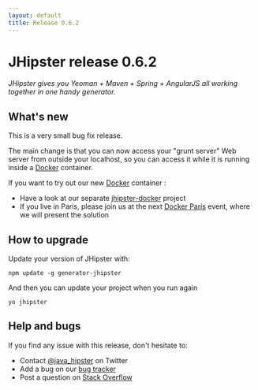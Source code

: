 ```yaml
---
layout: default
title: Release 0.6.2
---
```


JHipster release 0.6.2
==================

*JHipster gives you Yeoman + Maven + Spring + AngularJS all working together in one handy generator.*

What's new
----------

This is a very small bug fix release.

The main change is that you can now access your "grunt server" Web server from outside your localhost, so you can access it while it is running inside a [Docker](https://www.docker.io/) container.

If you want to try out our new [Docker](https://www.docker.io/) container :

- Have a look at our separate [jhipster-docker](https://github.com/bpmlabs/bpmlabs-docker) project
- If you live in Paris, please join us at the next [Docker Paris](http://www.meetup.com/Docker-Paris/events/156241722/) event, where we will present the solution 

How to upgrade
------------

Update your version of JHipster with:

```
npm update -g generator-jhipster
```

And then you can update your project when you run again

```
yo jhipster
```

Help and bugs
--------------

If you find any issue with this release, don't hesitate to:

- Contact [@java_hipster](https://twitter.com/java_hipster) on Twitter
- Add a bug on our [bug tracker](https://github.com/bpmlabs/generator-jhipster/issues?state=open)
- Post a question on [Stack Overflow](http://stackoverflow.com/tags/bpmlabs/info)
